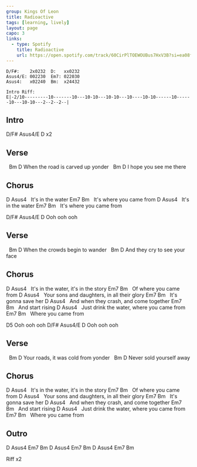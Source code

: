 ```yaml
---
group: Kings Of Leon
title: Radioactive
tags: [learning, lively]
layout: page
capo: 3
links: 
  - type: Spotify
    title: Radioactive
    url: https://open.spotify.com/track/60CirPlTOEWOUBus7HxV3B?si=ea08fe5626174ac5
---
```


```chordpro
D/F#:    2x0232  D:   xx0232
Asus4/E: 002230  Em7: 022030
Asus4:   x02240  Bm:  x24432

Intro Riff:
E|-2/10---------10-------10---10-10---10-10---10----10-10------10------10---10-10---2--2--2--|
```

## Intro

D/F# Asus4/E D x2

## Verse

&nbsp;         Bm                D
When the road is carved up   yonder
&nbsp;  Bm              D
I hope you see me   there

## Chorus

D                  Asus4
&nbsp; It's in the water
Em7                        Bm
&nbsp; It's where you came from
D                  Asus4
&nbsp; It's in the water
Em7                        Bm
&nbsp; It's where you came from

D/F#  Asus4/E  D
Ooh   ooh      ooh

## Verse

&nbsp;         Bm              D
When the crowds begin to wander
&nbsp;         Bm              D
And they cry to see your face

## Chorus

D                   Asus4
&nbsp; It's in the water,     it's in the story
Em7                      Bm
&nbsp; Of where you came from
D                         Asus4
&nbsp; Your sons and daughters,     in all their glory
Em7                   Bm
&nbsp; It's gonna save her
D                     Asus4
&nbsp; And when they crash,     and come together
Em7                Bm
&nbsp; And start rising
D                     Asus4
&nbsp; Just drink the water,    where you came from
Em7                   Bm
&nbsp; Where you came from

D5
Ooh   ooh   ooh
D/F#  Asus4/E  D
Ooh   ooh      ooh

## Verse

&nbsp;     Bm                      D
Your roads, it was cold from   yonder
&nbsp;      Bm             D
Never sold yourself away

## Chorus

D                   Asus4
&nbsp; It's in the water,     it's in the story
Em7                      Bm
&nbsp; Of where you came from
D                         Asus4
&nbsp; Your sons and daughters,     in all their glory
Em7                   Bm
&nbsp; It's gonna save her
D                     Asus4
&nbsp; And when they crash,     and come together
Em7                Bm
&nbsp; And start rising
D                     Asus4
&nbsp; Just drink the water,    where you came from
Em7                   Bm
&nbsp; Where you came from

## Outro

D     Asus4     Em7       Bm
D     Asus4     Em7       Bm
D     Asus4     Em7       Bm

Riff x2
